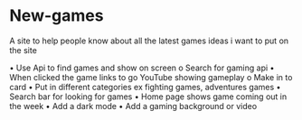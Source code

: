 # New-games
A site to help people know about all the latest games
ideas i want to put on the site

•	Use Api to find games and show on screen 
o	Search for gaming api
•	When clicked the game links to go YouTube showing gameplay
o	Make in to card
•	Put in different categories ex fighting games, adventures games
•	Search bar for looking for games 
•	Home page shows game coming out in the week
•	Add a dark mode 
•	Add a gaming background or video
